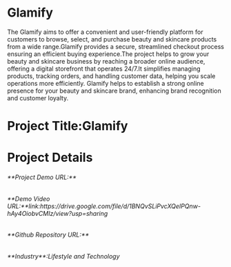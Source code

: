 <h1>Glamify</h1>
The Glamify aims to offer a convenient and user-friendly platform for customers to browse, select, and purchase beauty and skincare products from a wide range.Glamify provides a secure, streamlined checkout process ensuring an efficient buying experience.The project helps to grow your beauty and skincare business by reaching a broader online audience, offering a digital storefront that operates 24/7.It simplifies managing products, tracking orders, and handling customer data, helping you scale operations more efficiently.
Glamify helps to establish a strong online presence for your beauty and skincare brand, enhancing brand recognition and customer loyalty.
<h1>Project Title:Glamify</h1>
<h1>Project Details</h1>
<h6>**Project Demo URL:**</h6>
<h6>**Demo Video URL:**link:https://drive.google.com/file/d/1BNQvSLiPvcXQeIPQnw-hAy4OiobvCMIz/view?usp=sharing</h6>
<h6>**Github Repository URL:**</h6>
<h6>**Industry**:Lifestyle and Technology</h6>
